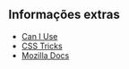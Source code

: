 ## Informações extras

- [Can I Use](http://www.caniuse.com)
- [CSS Tricks](https://css-tricks.com/)
- [Mozilla Docs](https://developer.mozilla.org/en-US/docs/Web/Guide)
